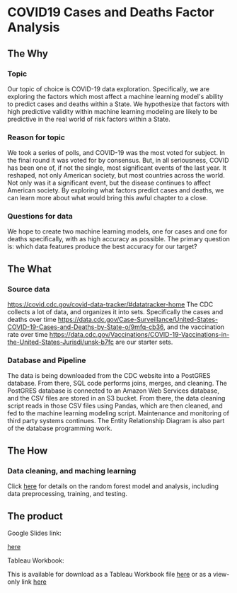 # COVID19 Cases and Deaths Factor Analysis

## The Why
### Topic

Our topic of choice is COVID-19 data exploration. Specifically, we are exploring the factors which most affect a machine learning model's ability to predict cases and deaths within a State. We hypothesize that factors with high predictive validity within machine learning modeling are likely to be predictive in the real world of risk factors within a State.

### Reason for topic

We took a series of polls, and COVID-19 was the most voted for subject. In the final round it was voted for by consensus. But, in all seriousness, COVID has been one of, if not the single, most significant events of the last year. It reshaped, not only American society, but most countries across the world. Not only was it a significant event, but the disease continues to affect American society. By exploring what factors predict cases and deaths, we can learn more about what would bring this awful chapter to a close.

### Questions for data

We hope to create two machine learning models, one for cases and one for deaths specifically, with as high accuracy as possible. The primary question is: which data features produce the best accuracy for our target?

## The What

### Source data

https://covid.cdc.gov/covid-data-tracker/#datatracker-home The CDC collects a lot of data, and organizes it into sets. Specifically the cases and deaths over time https://data.cdc.gov/Case-Surveillance/United-States-COVID-19-Cases-and-Deaths-by-State-o/9mfq-cb36, and the vaccination rate over time https://data.cdc.gov/Vaccinations/COVID-19-Vaccinations-in-the-United-States-Jurisdi/unsk-b7fc are our starter sets.

### Database and Pipeline
The data is being downloaded from the CDC website into a PostGRES database. From there, SQL code performs joins, merges, and cleaning. The PostGRES database is connected to an Amazon Web Services database, and the CSV files are stored in an S3 bucket.  From there, the data cleaning script reads in those CSV files using Pandas, which are then cleaned, and fed to the machine learning modeling script. Maintenance and monitoring of third party systems continues. The Entity Relationship Diagram is also part of the database programming work.

## The How

### Data cleaning, and maching learning

Click [here](https://github.com/deklund76/project-one/blob/main/MLmodel.md ) for details on the random forest model and analysis, including data preprocessing, training, and testing. 

## The product

Google Slides link:

[here](https://docs.google.com/presentation/d/1Eti-Xp3HtNmAY58WrW7OXlPTRSwAcABQasO9jw3a4Ng/edit#slide=id.p)

Tableau Workbook:

This is available for download as a Tableau Workbook file [here](https://github.com/deklund76/project-one/tree/main/Tableau_files)
or as a view-only link [here](https://prod-useast-b.online.tableau.com/#/site/covid19casesanddeathsfactoranalysis/workbooks/287564?:origin=card_share_link)
